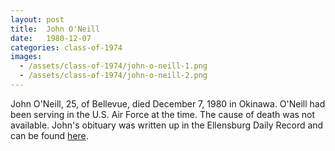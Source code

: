 ```yaml
---
layout: post
title:  John O'Neill
date:   1980-12-07
categories: class-of-1974
images:
  - /assets/class-of-1974/john-o-neill-1.png
  - /assets/class-of-1974/john-o-neill-2.png
---
```

John O'Neill, 25, of Bellevue, died December 7, 1980 in Okinawa.  O'Neill had been serving in the U.S. Air Force at the time.  The cause of death was not available.  John's obituary was written up in the Ellensburg Daily Record and can be found [here](http://tinyurl.com/qj7hu43).
